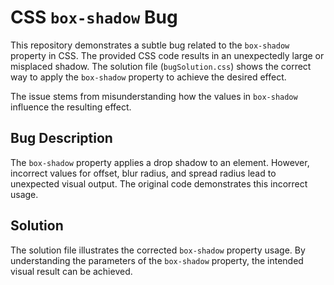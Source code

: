 # CSS `box-shadow` Bug

This repository demonstrates a subtle bug related to the `box-shadow` property in CSS.  The provided CSS code results in an unexpectedly large or misplaced shadow.  The solution file (`bugSolution.css`) shows the correct way to apply the `box-shadow` property to achieve the desired effect.

The issue stems from misunderstanding how the values in `box-shadow` influence the resulting effect.

## Bug Description
The `box-shadow` property applies a drop shadow to an element. However, incorrect values for offset, blur radius, and spread radius lead to unexpected visual output.  The original code demonstrates this incorrect usage.

## Solution
The solution file illustrates the corrected `box-shadow` property usage.  By understanding the parameters of the `box-shadow` property, the intended visual result can be achieved.